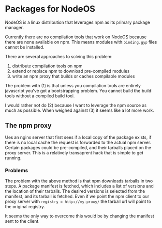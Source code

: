 # Packages for NodeOS

NodeOS is a linux distribution that leverages npm as its primary package manager.

Currently there are no compilation tools that work on NodeOS because there are none available on npm.
This means modules with `binding.gyp` files cannot be installed.

There are several approaches to solving this problem:

1. distribute compilation tools on npm
2. extend or replace npm to download pre-compiled modules
3. write an npm proxy that builds or caches compilable modules

The problem with (1) is that unless you compilation tools are entirely javascript you've got a bootstrapping problem. 
You cannot build the build tools without a compiled build tool.

I would rather not do (2) because I want to leverage the npm source as much as possible.
When weighed against (3) it seems like a lot more work.

## The npm proxy

Ues an nginx server that first sees if a local copy of the package exists,
if there is no local cache the request is forwarded to the actual npm server.
Certain packages could be pre-compiled, and their tarballs placed on the proxy server.
This is a relatively transaprent hack that is simple to get running.

### Problems

The problem with the above method is that npm downloads tarballs in two steps.
A package manifest is fetched, which includes a list of versions and the location of their tarballs.
The desired versions is selected from the manifest, and its tarball is fetched.
Even if we point the npm client to our proxy server with `registry = http://my-proxy/` 
the tarball url will point to the original registry.

It seems the only way to overcome this would be by changing the manifest sent to the client.

